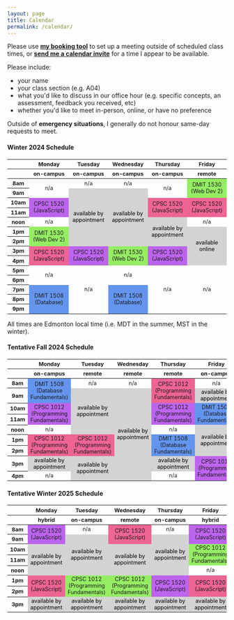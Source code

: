 ```yaml
---
layout: page
title: Calendar
permalink: /calendar/
---
```


Please use **[my booking tool](https://calendar.google.com/calendar/u/0/appointments/AcZssZ0nR04OIK095mwybdLW7PpjBRrZiELn_yoBZbI=)** to set up a meeting outside of scheduled class times, or **[send me a calendar invite](https://support.microsoft.com/en-us/topic/schedule-and-join-a-meeting-fe1bd922-c9f6-4075-ba04-fcbad203899c)** for a time I appear to be available. 

Please include:

- your name
- your class section (e.g. A04)
- what you'd like to discuss in our office hour (e.g. specific concepts, an assessment, feedback you received, etc)
- whether you'd like to meet in-person, online, or have no preference

Outside of **emergency situations**, I generally do not honour same-day requests to meet.


#### Winter 2024 Schedule

<html>
  <style>
    table { font-size: 12.4px; text-align: center; }
    .row-header { width: 80px; width: 10%; text-align: center; }
    .col-header { width: 18%; }
    /* cell-formatting */
    .appointment { color: black; background-color: #d3d3d3; /* grey */  } 
    .cpsc1520-a01 { background-color: #ed6495; } /* pink */
    .cpsc1520-a02 { background-color: #bc64ed; } /* purple */
    .dmit1530-a01 { background-color: #95ed64; } /* green */
    .dmit1508 { background-color: #6495ed; } /* blue */
  </style>
  <table style="width: 100%">
    <thead>
      <tr>
        <th class="row-header"></th>
        <th class="col-header">Monday</th>
        <th class="col-header">Tuesday</th>
        <th class="col-header">Wednesday</th>
        <th class="col-header">Thursday</th>
        <th class="col-header">Friday</th>
      </tr>
      <tr>
        <th class="row-header"></th>
        <th class="col-header">on-campus</th>
        <th class="col-header">on-campus</th>
        <th class="col-header">on-campus</th>
        <th class="col-header">on-campus</th>
        <th class="col-header">remote</th>
      </tr>
    </thead>
    <tbody>
      <tr>
        <th style="text-align: center;">8am</th>
        <td rowspan="2">n/a</td>
        <td>n/a</td>
        <td>n/a</td>
        <td rowspan="2">n/a</td>
        <td class="dmit1530-a01" rowspan="2">DMIT 1530<br>(Web Dev 2)</td>
      </tr>
      <tr>
        <th style="text-align: center;">9am</th>
        <!-- skip Monday -->
        <td rowspan="6" class="appointment">available by appointment</td>
        <td rowspan="6" class="appointment">available by appointment</td>
        <!-- skip Friday -->
        <!-- skip Friday -->
      </tr>
      <tr>
        <th style="text-align: center;">10am</th>
        <td rowspan="2" class="cpsc1520-a02">CPSC 1520 (JavaScript)</td>
        <!-- skip -->
        <!-- skip -->
        <td rowspan="2" class="cpsc1520-a01">CPSC 1520 (JavaScript)</td>
        <td rowspan="2" class="cpsc1520-a01">CPSC 1520 (JavaScript)</td>
      </tr>
      <tr>
        <th style="text-align: center;">11am</th>
        <!-- skip all days -->
      </tr>
      <tr>
        <th style="text-align: center;">noon</th>
        <td>n/a</td>
        <!-- skip x2 -->
        <td rowspan="3" class="appointment">available by appointment</td>
        <td>n/a</td>
      </tr>
      <tr>
        <th style="text-align: center;">1pm</th>
        <td rowspan="2" class="dmit1530-a01">DMIT 1530<br>(Web Dev 2)</td>
        <!-- skip x3 -->
        <td rowspan="4" class="appointment">available online</td>
      </tr>
      <tr>
        <th style="text-align: center;">2pm</th>
        <!-- skip all -->
      </tr>
      <tr>
        <th style="text-align: center;">3pm</th>
        <td rowspan="2" class="cpsc1520-a01">CPSC 1520 (JavaScript)</td>
        <td rowspan="2" class="cpsc1520-a02">CPSC 1520 (JavaScript)</td>
        <td rowspan="2" class="dmit1530-a01">DMIT 1530<br>(Web Dev 2)</td>
        <td rowspan="2" class="cpsc1520-a02">CPSC 1520 (JavaScript)</td>
        <!-- skip -->
      </tr>
      <tr>
        <th style="text-align: center;">4pm</th>
        <!-- skip all -->
      </tr>
      <tr>
        <th style="text-align: center;">5pm</th>
        <td rowspan="2">n/a</td>
        <td rowspan="5">n/a</td>
        <td rowspan="2">n/a</td>
        <td rowspan="5">n/a</td>
        <td rowspan="5">n/a</td>
      </tr>
      <tr>
        <th style="text-align: center;">6pm</th>
        <!-- skip all -->
      </tr>
      <tr>
        <th style="text-align: center;">7pm</th>
        <td rowspan="3" class="dmit1508">DMIT 1508 (Database)</td>
        <!-- skip -->  
        <td rowspan="3" class="dmit1508">DMIT 1508 (Database)</td>
        <!-- skip 2x -->
      </tr>
      <tr>
        <th style="text-align: center;">8pm</th>
        <!-- skip all -->
      </tr>
      <tr>
        <th style="text-align: center;">9pm</th>
        <!-- skip all -->
      </tr>
    </tbody>
  </table>
</html>


All times are Edmonton local time (i.e. MDT in the summer, MST in the winter).

#### Tentative Fall 2024 Schedule

<html>
  <style>
    table { font-size: 12.4px; text-align: center; }
    .row-header { width: 80px; width: 10%; text-align: center; }
    .col-header { width: 18%; }
    /* cell-formatting */
    .appointment { color: black; background-color: #d3d3d3; /* grey */  } 
    .cpsc1012-a04 { background-color: #ed6495; } /* pink */
    .cpsc1012-a05 { background-color: #bc64ed; } /* purple */
    .xyz { background-color: #95ed64; } /* green */
    .dmit1508 { background-color: #6495ed; } /* blue */
  </style>
  <table style="width: 100%">
    <thead>
      <tr>
        <th class="row-header"></th>
        <th class="col-header">Monday</th>
        <th class="col-header">Tuesday</th>
        <th class="col-header">Wednesday</th>
        <th class="col-header">Thursday</th>
        <th class="col-header">Friday</th>
      </tr>
      <tr>
        <th class="row-header"></th>
        <th class="col-header">on-campus</th>
        <th class="col-header">remote</th>
        <th class="col-header">remote</th>
        <th class="col-header">remote</th>
        <th class="col-header">on-campus</th>
      </tr>
    </thead>
    <tbody>
      <tr>
        <th style="text-align: center;">8am</th>
        <td class="dmit1508" rowspan=2>DMIT 1508 (Database Fundamentals)</td>
        <td>n/a</td>
        <td>n/a</td>
        <td class="cpsc1012-a04" rowspan="2">CPSC 1012 (Programming Fundamentals)</td>
        <td>n/a</td>
      </tr>
      <tr>
        <th style="text-align: center;">9am</th>
        <!-- skip -->
        <td class="appointment" rowspan="4">available by appointment</td>
        <td class="appointment" rowspan="8">available by appointment</td>
        <!-- skip -->
        <td class="appointment">available by appointment</td>
      </tr>
      <tr>
        <th style="text-align: center;">10am</th>
        <td class="cpsc1012-a05" rowspan="2">CPSC 1012 (Programming Fundamentals)</td>
        <!-- skip -->
        <!-- skip -->
        <td class="cpsc1012-a05" rowspan="2">CPSC 1012 (Programming Fundamentals)</td>
        <td class="dmit1508" rowspan=2>DMIT 1508 (Database Fundamentals)</td>
      </tr>
      <tr>
        <th style="text-align: center;">11am</th>
        <!-- skip -->
        <!-- skip -->
        <!-- skip -->
        <!-- skip -->
        <!-- skip --> 
      </tr>
      <tr>
        <th style="text-align: center;">noon</th>
        <td>n/a</td>
        <!-- skip -->
        <!-- skip -->
        <td>n/a</td>
        <td class="appointment" rowspan="3">available by appointment</td>
      </tr>
      <tr>
        <th style="text-align: center;">1pm</th>
        <td class="cpsc1012-a04" rowspan="2">CPSC 1012 (Programming Fundamentals)</td>
        <td class="cpsc1012-a04" rowspan="2">CPSC 1012 (Programming Fundamentals)</td>
        <!-- skip -->
        <td class="dmit1508" rowspan=2>DMIT 1508 (Database Fundamentals)</td>
        <!-- skip -->
      </tr>
      <tr>
        <th style="text-align: center;">2pm</th>
        <!-- skip -->
        <!-- skip -->
        <!-- skip -->
        <!-- skip --> 
        <!-- skip -->
      </tr>
      <tr>
        <th style="text-align: center;">3pm</th>
        <td class="appointment">available by appointment</td>
        <td class="appointment" rowspan="2">available by appointment</td>
        <!-- skip -->
        <td class="appointment">available by appointment</td>
        <td class="cpsc1012-a05" rowspan="2">CPSC 1012 (Programming Fundamentals)</td>
      </tr>
      <tr>
        <th style="text-align: center;">4pm</th>
        <td>n/a</td>
        <!-- skip -->
        <!-- skip -->
        <td>n/a</td>
        <!-- skip -->
      </tr>
    </tbody>
  </table>
</html>

#### Tentative Winter 2025 Schedule

<html>
  <style>
    table { font-size: 12.4px; text-align: center; }
    .row-header { width: 80px; width: 10%; text-align: center; }
    .col-header { width: 18%; }
    /* cell-formatting */
    .appointment { color: black; background-color: #d3d3d3; /* grey */  } 
    .cpsc1520-a03 { background-color: #ed6495; } /* pink */
    .cpsc1520-a04 { background-color: #bc64ed; } /* purple */
    .cpsc1012 { background-color: #95ed64; } /* green */
    .xyz { background-color: #6495ed; } /* blue */
  </style>
  <table style="width: 100%">
    <thead>
      <tr>
        <th class="row-header"></th>
        <th class="col-header">Monday</th>
        <th class="col-header">Tuesday</th>
        <th class="col-header">Wednesday</th>
        <th class="col-header">Thursday</th>
        <th class="col-header">Friday</th>
      </tr>
      <tr>
        <th class="row-header"></th>
        <th class="col-header">hybrid</th>
        <th class="col-header">on-campus</th>
        <th class="col-header">remote</th>
        <th class="col-header">on-campus</th>
        <th class="col-header">hybrid</th>
      </tr>
    </thead>
    <tbody>
      <tr>
        <th style="text-align: center;">8am</th>
        <td class="cpsc1520-a04" rowspan="2">CPSC 1520 (JavaScript)</td>
        <td>n/a</td>
        <td class="cpsc1520-a03" rowspan="2">CPSC 1520 (JavaScript)</td>
        <td>n/a</td>
        <td class="cpsc1520-a04" rowspan="2">CPSC 1520 (JavaScript)</td>
      </tr>
      <tr>
        <th style="text-align: center;">9am</th>
        <!-- skip -->
        <td class="appointment" rowspan="4">available by appointment</td>
        <!-- skip -->
        <td class="appointment" rowspan="4">available by appointment</td>
        <!-- skip -->
      </tr>
      <tr>
        <th style="text-align: center;">10am</th>
        <td class="appointment" rowspan="3">available by appointment</td>
        <!-- skip -->
        <td class="appointment" rowspan="3">available by appointment</td>
        <!-- skip -->
        <td class="cpsc1012" rowspan="2">CPSC 1012 (Programming Fundamentals)</td>
      </tr>
      <tr>
        <th style="text-align: center;">11am</th>
        <!-- skip -->
        <!-- skip -->
        <!-- skip -->
        <!-- skip -->
        <!-- skip -->
      </tr>
      <tr>
        <th style="text-align: center;">noon</th>
        <!-- skip -->
        <!-- skip -->
        <!-- skip -->
        <!-- skip -->
        <td>n/a</td>
      </tr>
      <tr>
        <th style="text-align: center;">1pm</th>
        <td class="cpsc1520-a03" rowspan="2">CPSC 1520 (JavaScript)</td>
        <td class="cpsc1012" rowspan="2">CPSC 1012 (Programming Fundamentals)</td>
        <td class="cpsc1012" rowspan="2">CPSC 1012 (Programming Fundamentals)</td>
        <td class="cpsc1520-a04" rowspan="2">CPSC 1520 (JavaScript)</td>
        <td class="cpsc1520-a03" rowspan="2">CPSC 1520 (JavaScript)</td>
      </tr>
      <tr>
        <th style="text-align: center;">2pm</th>
        <!-- skip -->
        <!-- skip -->
        <!-- skip -->
        <!-- skip -->
        <!-- skip -->
      </tr>
      <tr>
        <th style="text-align: center;">3pm</th>
        <td class="appointment">available by appointment</td>
        <td class="appointment">available by appointment</td>
        <td class="appointment">available by appointment</td>
        <td class="appointment">available by appointment</td>
        <td class="appointment">available by appointment</td>
      </tr>
    </tbody>
  </table>
</html>

